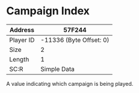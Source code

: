 
#  Campaign Index
Address   | 57F244
----------|-------------
Player ID | -11336 (Byte Offset: 0)
Size 	  | 2
Length 	  | 1
SC:R      | Simple Data

A value indicating which campaign is being played.
